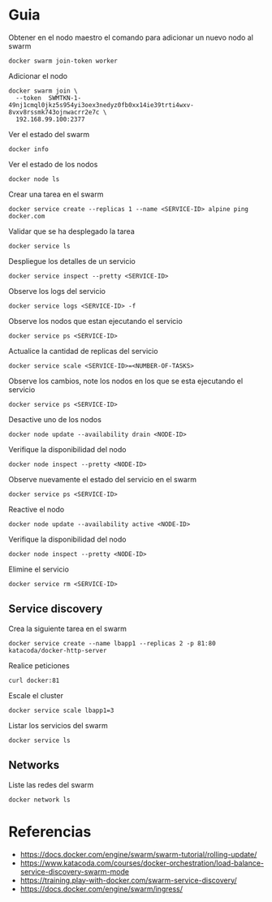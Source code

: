 # Guia

Obtener en el nodo maestro el comando para adicionar un nuevo nodo al swarm
```
docker swarm join-token worker
```

Adicionar el nodo
```
docker swarm join \
  --token  SWMTKN-1-49nj1cmql0jkz5s954yi3oex3nedyz0fb0xx14ie39trti4wxv-8vxv8rssmk743ojnwacrr2e7c \
  192.168.99.100:2377
```

Ver el estado del swarm
```
docker info
```

Ver el estado de los nodos
```
docker node ls
```

Crear una tarea en el swarm
```
docker service create --replicas 1 --name <SERVICE-ID> alpine ping docker.com
```

Validar que se ha desplegado la tarea
```
docker service ls
```

Despliegue los detalles de un servicio
```
docker service inspect --pretty <SERVICE-ID>
```

Observe los logs del servicio
```
docker service logs <SERVICE-ID> -f
```

Observe los nodos que estan ejecutando el servicio
```
docker service ps <SERVICE-ID>
```

Actualice la cantidad de replicas del servicio
```
docker service scale <SERVICE-ID>=<NUMBER-OF-TASKS>
```

Observe los cambios, note los nodos en los que se esta ejecutando el servicio
```
docker service ps <SERVICE-ID>
```

Desactive uno de los nodos
```
docker node update --availability drain <NODE-ID>
```

Verifique la disponibilidad del nodo
```
docker node inspect --pretty <NODE-ID>
```

Observe nuevamente el estado del servicio en el swarm
```
docker service ps <SERVICE-ID>
```

Reactive el nodo
```
docker node update --availability active <NODE-ID>
```

Verifique la disponibilidad del nodo
```
docker node inspect --pretty <NODE-ID>
```

Elimine el servicio
```
docker service rm <SERVICE-ID>
```

## Service discovery

Crea la siguiente tarea en el swarm
```
docker service create --name lbapp1 --replicas 2 -p 81:80 katacoda/docker-http-server
```

Realice peticiones
```
curl docker:81
```

Escale el cluster
```
docker service scale lbapp1=3
```

Listar los servicios del swarm
```
docker service ls
```

## Networks

Liste las redes del swarm
```
docker network ls
```

# Referencias
* https://docs.docker.com/engine/swarm/swarm-tutorial/rolling-update/
* https://www.katacoda.com/courses/docker-orchestration/load-balance-service-discovery-swarm-mode
* https://training.play-with-docker.com/swarm-service-discovery/
* https://docs.docker.com/engine/swarm/ingress/

